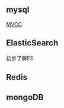 
## mysql

[MVCC][https://github.com/liyang12162006/JavaNotes/blob/master/docs/database/mysql/mvcc.md]


[https://github.com/liyang12162006/JavaNotes/blob/master/docs/database/mysql/mvcc.md]: https://github.com/liyang12162006/JavaNotes/blob/master/docs/database/mysql/mvcc.md


##  ElasticSearch

初步了解ES



##  Redis



##  mongoDB
